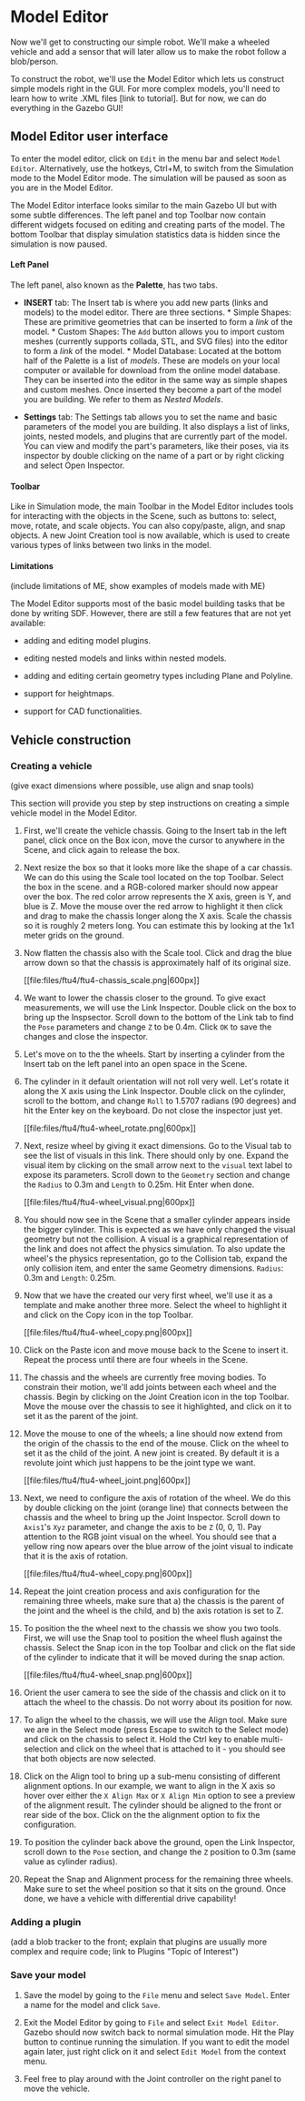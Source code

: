 # Model Editor

Now we'll get to constructing our simple robot. We'll make a wheeled vehicle and add a sensor that will later allow us to make the robot follow a blob/person.

To construct the robot,  we'll use the Model Editor which lets us construct simple models right in the GUI. For more complex models, you'll need to learn how to write .XML files [link to tutorial].
But for now, we can do everything in the Gazebo GUI!


## Model Editor user interface

To enter the model editor, click on `Edit` in the menu bar and select `Model Editor`. Alternatively, use the hotkeys, Ctrl+M, to switch from the Simulation mode to the Model Editor mode. The simulation will be paused as soon as you are in the Model Editor.

The Model Editor interface looks similar to the main Gazebo UI but with some subtle differences. The left panel and top Toolbar now contain different widgets focused on editing and creating parts of the model. The bottom Toolbar that display simulation statistics data is hidden since the simulation is now paused.

#### Left Panel

The left panel, also known as the **Palette**, has two tabs.

* **INSERT** tab: The Insert tab is where you add new parts (links and models)
  to the model editor. There are three sections.
      * Simple Shapes: These are primitive geometries that can be
      inserted to form a *link* of the model.
      * Custom Shapes: The `Add` button allows you to import custom meshes
      (currently supports collada, STL, and SVG files) into the editor to form
      a *link* of the model.
      * Model Database: Located at the bottom half of the Palette is a
      list of *models*. These are models on your local computer or
      available for download from the online model database.
      They can be inserted into the editor in the same way as simple shapes
      and custom meshes. Once inserted they become a part of the model you are
      building. We refer to them as *Nested Models*.


* **Settings** tab: The Settings tab allows you to set the name and basic parameters of the model you
are building. It also displays a list of links, joints, nested models, and plugins that are currently
part of the model. You can view and modify the part's parameters, like their poses, via its inspector by double clicking on the name of a part or by right clicking and select Open Inspector.

#### Toolbar

Like in Simulation mode, the main Toolbar in the Model Editor includes tools for interacting with the objects in the Scene, such as buttons to: select, move, rotate, and scale objects. You can also copy/paste, align, and snap objects. A new Joint Creation tool is now available, which is used to create various types of links between two links in the model.

#### Limitations

(include limitations of ME, show examples of models made with ME)

The Model Editor supports most of the basic model building tasks that be done by writing SDF. However, there are still a few features that are not yet available:

* adding and editing model plugins.

* editing nested models and links within nested models.

* adding and editing certain geometry types including Plane and Polyline.

* support for heightmaps.

* support for CAD functionalities.

## Vehicle construction

### Creating a vehicle

(give exact dimensions where possible, use align and snap tools)

This section will provide you step by step instructions on creating a simple vehicle model in the Model Editor.

1. First,  we'll create the vehicle chassis. Going to the Insert tab in the left panel, click once on the Box icon, move the cursor to anywhere in the Scene, and click again to release the box.

1. Next resize the box so that it looks more like the shape of a car chassis. We can do this using the Scale tool located on the top Toolbar. Select the box in the scene. and a RGB-colored marker should now appear over the box. The red color arrow represents the X axis, green is Y, and blue is Z. Move the mouse over the red arrow to highlight it then click and drag to make the chassis longer along the X axis. Scale the chassis so it is roughly 2 meters long. You can estimate this by looking at the 1x1 meter grids on the ground.

1. Now flatten the chassis also with the Scale tool. Click and drag the blue arrow down so that the chassis is approximately half of its original size.

    [[file:files/ftu4/ftu4-chassis_scale.png|600px]]

1. We want to lower the chassis closer to the ground. To give exact measurements, we will use the Link Inspector. Double click on the box to bring up the Inspsector. Scroll down to the bottom of the Link tab to find the `Pose` parameters and change `Z` to be 0.4m. Click `OK` to save the changes and close the inspector.

1. Let's move on to the the wheels. Start by inserting a cylinder from the Insert tab on the left panel into an open space in the Scene.

1. The cylinder in it default orientation will not roll very well. Let's rotate it along the X axis using the Link Inspector. Double click on the cylinder, scroll to the bottom, and change `Roll` to 1.5707 radians (90 degrees) and hit the Enter key on the keyboard. Do not close the inspector just yet.

    [[file:files/ftu4/ftu4-wheel_rotate.png|600px]]

1. Next, resize wheel by giving it exact dimensions. Go to the Visual tab to see the list of visuals in this link. There should only by one. Expand the visual item by clicking on the small arrow next to the `visual` text label to expose its parameters. Scroll down to the `Geometry` section and change the `Radius` to 0.3m and `Length` to 0.25m. Hit Enter when done.

    [[file:files/ftu4/ftu4-wheel_visual.png|600px]]

1. You should now see in the Scene that a smaller cylinder appears inside the bigger cylinder. This is expected as we have only changed the visual geometry but not the collision. A visual is a graphical representation of the link and does not affect the physics simulation. To also update the wheel's the physics representation, go to the Collision tab, expand the only collision item, and enter the same Geometry dimensions. `Radius`: 0.3m and `Length`: 0.25m.

1. Now that we have the created our very first wheel, we'll use it as a template and make another three more. Select the wheel to highlight it and click on the Copy icon in the top Toolbar.

    [[file:files/ftu4/ftu4-wheel_copy.png|600px]]

1. Click on the Paste icon and move mouse back to the Scene to insert it. Repeat the process until there are four wheels in the Scene.

1. The chassis and the wheels are currently free moving bodies. To constrain their motion, we'll add joints between each wheel and the chassis. Begin by clicking on the Joint Creation icon in the top Toolbar. Move the mouse over the chassis to see it highlighted, and click on it to set it as the parent of the joint.

1. Move the mouse to one of the wheels; a line should now extend from the origin of the chassis to the end of the mouse. Click on the wheel to set it as the child of the joint. A new joint is created. By default it is a revolute joint which just happens to be the joint type we want.

    [[file:files/ftu4/ftu4-wheel_joint.png|600px]]

1. Next, we need to configure the axis of rotation of the wheel. We do this by double clicking on the joint (orange line) that connects between the chassis and the wheel to bring up the Joint Inspector. Scroll down to `Axis1`'s `Xyz` parameter, and change the axis to be `Z` (0, 0, 1). Pay attention to the RGB joint visual on the wheel. You should see that a yellow ring now apears over the blue arrow of the joint visual to indicate that it is the axis of rotation.

    [[file:files/ftu4/ftu4-wheel_copy.png|600px]]

1. Repeat the joint creation process and axis configuration for the remaining three wheels, make sure that a) the chassis is the parent of the joint and the wheel is the child, and b) the axis rotation is set to Z.

1. To position the the wheel next to the chassis we show you two tools. First, we will use the Snap tool to position the wheel flush against the chassis. Select the Snap icon in the top Toolbar and click on the flat side of the cylinder to indicate that it will be moved during the snap action.

    [[file:files/ftu4/ftu4-wheel_snap.png|600px]]

1. Orient the user camera to see the side of the chassis and click on it to attach the wheel to the chassis. Do not worry about its position for now.

1. To align the wheel to the chassis, we will use the Align tool. Make sure we are in the Select mode (press Escape to switch to the Select mode) and click on the chassis to select it. Hold the Ctrl key to enable multi-selection and click on the wheel that is attached to it - you should see that both objects are now selected.

1. Click on the Align tool to bring up a sub-menu consisting of different alignment options. In our example, we want to align in the X axis so hover over either the `X Align Max` or `X Align Min` option to see a preview of the alignment result. The cylinder should be aligned to the front or rear side of the box. Click on the the alignment option to fix the configuration.

1. To position the cylinder back above the ground, open the Link Inspector, scroll down to the `Pose` section, and change the `Z` position to 0.3m (same value as cylinder radius).

1. Repeat the Snap and Alignment process for the remaining three wheels. Make sure to set the wheel position so that it sits on the ground. Once done, we have a vehicle with differential drive capability!


### Adding a plugin

(add a blob tracker to the front; explain that plugins are usually more complex and require code; link to Plugins "Topic of Interest")

### Save your model

1. Save the model by going to the `File` menu and select `Save Model`. Enter a name for the model and click `Save`.

1. Exit the Model Editor by going to `File` and select `Exit Model Editor`. Gazebo should now switch back to normal simulation mode. Hit the Play button to continue running the simulation. If you want to edit the model again later, just right click on it and select `Edit Model` from the context menu.

1. Feel free to play around with the Joint controller on the right panel to move the vehicle.
